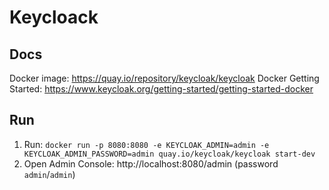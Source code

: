 # Keycloack

## Docs
Docker image: https://quay.io/repository/keycloak/keycloak
Docker Getting Started: https://www.keycloak.org/getting-started/getting-started-docker

## Run
1. Run: `docker run -p 8080:8080 -e KEYCLOAK_ADMIN=admin -e KEYCLOAK_ADMIN_PASSWORD=admin quay.io/keycloak/keycloak start-dev`
2. Open Admin Console: http://localhost:8080/admin (password `admin`/`admin`)

